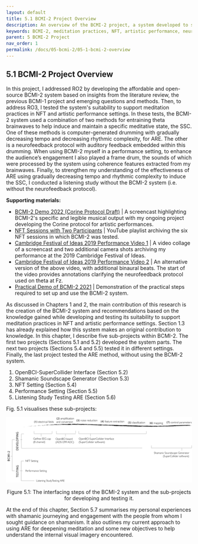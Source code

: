 ```yaml
---
layout: default
title: 5.1 BCMI-2 Project Overview
description: An overview of the BCMI-2 project, a system developed to support meditation practices in NFT and artistic performance settings. This page includes details of the project's development, testing, and practical applications.
keywords: BCMI-2, meditation practices, NFT, artistic performance, neurofeedback protocol, theta brainwaves, SSC, ARE, OpenBCI-SuperCollider Interface, Shamanic Soundscape Generator, Listening Study Testing ARE
parent: 5 BCMI-2 Project
nav_order: 1
permalink: /docs/05-bcmi-2/05-1-bcmi-2-overview
---
```



## 5.1 BCMI-2 Project Overview
In this project, I addressed RO2 by developing the affordable and open-source BCMI-2 system based on insights from the literature review, the previous BCMI-1 project and emerging questions and methods. Then, to address RO3, I tested the system's suitability to support meditation practices in NFT and artistic performance settings. In these tests, the BCMI-2 system used a combination of two methods for entraining theta brainwaves to help induce and maintain a specific meditative state, the SSC. One of these methods is computer-generated drumming with gradually decreasing tempo and decreasing rhythmic complexity, for ARE. The other is a neurofeedback protocol with auditory feedback embedded within this drumming. When using BCMI-2 myself in a performance setting, to enhance the audience’s engagement I also played a frame drum, the sounds of which were processed by the system using coherence features extracted from my brainwaves. Finally, to strengthen my understanding of the effectiveness of ARE using gradually decreasing tempo and rhythmic complexity to induce the SSC, I conducted a listening study without the BCMI-2 system (i.e. without the neurofeedback protocol).

**Supporting materials:**

- [BCMI-2 Demo 2022 (Corine Protocol Draft)](https://youtu.be/l8ymktV89YM) | A screencast highlighting BCMI-2's specific and legible musical output with my ongoing project developing the Corine protocol for artistic performances. 
- [NFT Sessions with Two Participants](https://www.youtube.com/playlist?list=PLRr9g36OjY6-48a-AdKazkDrB6QyGStmp) | YouTube playlist archiving the six NFT sessions in which BCMI-2 was tested. 
- [Cambridge Festival of Ideas 2019 Performance Video 1](https://youtu.be/lFVzwZtmecc) | A video collage of a screencast and two additional camera shots archiving my performance at the 2019 Cambridge Festival of Ideas.
- [Cambridge Festival of Ideas 2019 Performance Video 2](https://youtu.be/SdrYMDM7-Mg) | An alternative version of the above video, with additional binaural beats. The start of the video provides annotations clarifying the neurofeedback protocol used on theta at Fz. 
- [Practical Demo of BCMI-2 2021](https://youtu.be/ZzmO0Qk8Jlc) | Demonstration of the practical steps required to set up and use the BCMI-2 system.

As discussed in Chapters 1 and 2, the main contribution of this research is the creation of the BCMI-2 system and recommendations based on the knowledge gained while developing and testing its suitability to support meditation practices in NFT and artistic performance settings. Section 1.3 has already explained how this system makes an original contribution to knowledge. In this chapter, I describe five sub-projects within BCMI-2. The first two projects (Sections 5.1 and 5.2) developed the system parts. The next two projects (Sections 5.4 and 5.5) tested it in different settings. Finally, the last project tested the ARE method, without using the BCMI-2 system.

1. OpenBCI-SuperCollider Interface (Section 5.2)
2. Shamanic Soundscape Generator (Section 5.3)
3. NFT Setting (Section 5.4)
4. Performance Setting (Section 5.5)
5. Listening Study Testing ARE (Section 5.6)

Fig. 5.1 visualises these sub-projects: 

![The interfacing steps of the BCMI-2 system and the sub-projects for developing and testing it.](../../assets/img/bcmi-2-test-dev-bci-process.jpg)<center>Figure 5.1: The interfacing steps of the BCMI-2 system and the sub-projects for developing and testing it.</center>

At the end of this chapter, Section 5.7 summarises my personal experiences with shamanic journeying and engagement with the people from whom I sought guidance on shamanism. It also outlines my current approach to using ARE for deepening meditation and some new objectives to help understand the internal visual imagery encountered. 
